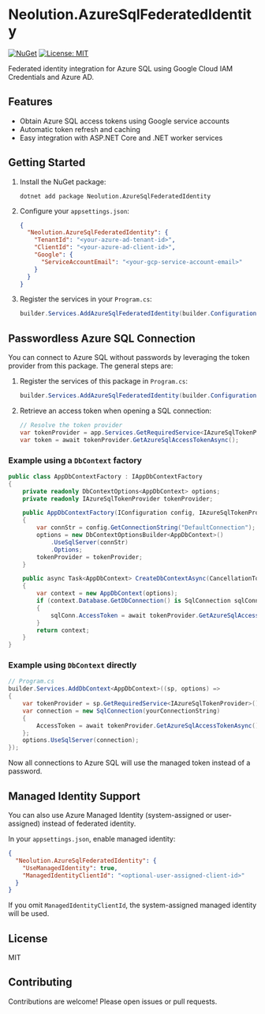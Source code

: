 # Neolution.AzureSqlFederatedIdentity

[![NuGet](https://img.shields.io/nuget/v/Neolution.AzureSqlFederatedIdentity.svg)](https://www.nuget.org/packages/Neolution.AzureSqlFederatedIdentity)
[![License: MIT](https://img.shields.io/badge/License-MIT-lightgray.svg)](../LICENSE)

Federated identity integration for Azure SQL using Google Cloud IAM Credentials and Azure AD.

## Features

- Obtain Azure SQL access tokens using Google service accounts
- Automatic token refresh and caching
- Easy integration with ASP.NET Core and .NET worker services

## Getting Started

1. Install the NuGet package:

   ```shell
   dotnet add package Neolution.AzureSqlFederatedIdentity
   ```

2. Configure your `appsettings.json`:   

   ```json
   {
     "Neolution.AzureSqlFederatedIdentity": {
       "TenantId": "<your-azure-ad-tenant-id>",
       "ClientId": "<your-azure-ad-client-id>",
       "Google": {
         "ServiceAccountEmail": "<your-gcp-service-account-email>"
       }
     }
   }
   ```

3. Register the services in your `Program.cs`:

   ```csharp
   builder.Services.AddAzureSqlFederatedIdentity(builder.Configuration);
   ```

## Passwordless Azure SQL Connection

You can connect to Azure SQL without passwords by leveraging the token provider from this package. The general steps are:

1. Register the services of this package in `Program.cs`:

   ```csharp
   builder.Services.AddAzureSqlFederatedIdentity(builder.Configuration);
   ```

2. Retrieve an access token when opening a SQL connection:

   ```csharp
   // Resolve the token provider
   var tokenProvider = app.Services.GetRequiredService<IAzureSqlTokenProvider>();
   var token = await tokenProvider.GetAzureSqlAccessTokenAsync();
   ```

### Example using a `DbContext` factory

```csharp
public class AppDbContextFactory : IAppDbContextFactory
{
    private readonly DbContextOptions<AppDbContext> options;
    private readonly IAzureSqlTokenProvider tokenProvider;

    public AppDbContextFactory(IConfiguration config, IAzureSqlTokenProvider tokenProvider)
    {
        var connStr = config.GetConnectionString("DefaultConnection");
        options = new DbContextOptionsBuilder<AppDbContext>()
            .UseSqlServer(connStr)
            .Options;
        tokenProvider = tokenProvider;
    }

    public async Task<AppDbContext> CreateDbContextAsync(CancellationToken cancellationToken = default)
    {
        var context = new AppDbContext(options);
        if (context.Database.GetDbConnection() is SqlConnection sqlConn)
        {
            sqlConn.AccessToken = await tokenProvider.GetAzureSqlAccessTokenAsync(cancellationToken);
        }
        return context;
    }
}
```

### Example using `DbContext` directly

```csharp
// Program.cs
builder.Services.AddDbContext<AppDbContext>((sp, options) =>
{
    var tokenProvider = sp.GetRequiredService<IAzureSqlTokenProvider>();
    var connection = new SqlConnection(yourConnectionString)
    {
        AccessToken = await tokenProvider.GetAzureSqlAccessTokenAsync()
    };
    options.UseSqlServer(connection);
});
```

Now all connections to Azure SQL will use the managed token instead of a password.

## Managed Identity Support

You can also use Azure Managed Identity (system-assigned or user-assigned) instead of federated identity.

In your `appsettings.json`, enable managed identity:

```json
{
  "Neolution.AzureSqlFederatedIdentity": {
    "UseManagedIdentity": true,
    "ManagedIdentityClientId": "<optional-user-assigned-client-id>"
  }
}
```

If you omit `ManagedIdentityClientId`, the system-assigned managed identity will be used.

## License

MIT

## Contributing

Contributions are welcome! Please open issues or pull requests.
